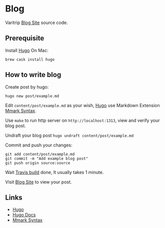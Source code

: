 # Blog
Varitrip [Blog Site] source code.

## Prerequisite

Install [Hugo] On Mac:

```shell
brew cask install hugo
```


## How to write blog

Create post by hugo:

```shell
hugo new post/example.md
```

Edit `content/post/example.md` as your wish, [Hugo] use Markdown Extension [Mmark Syntax].

Use ```make``` to run http server on ```http://localhost:1313```, view and verify your blog post.

Undraft your blog post ```hugo undraft content/post/example.md```

Commit and push your changes:

```
git add content/post/example.md
git commit -m "Add example blog post"
git push origin source:source
```

Wait [Travis build](https://travis-ci.org/varitrip/varitrip.github.io) done,
It usually takes 1 minute.

Visit [Blog Site] to view your post.


## Links
* [Hugo]
* [Hugo Docs]
* [Mmark Syntax]

[Blog Site]: http://blog.varitrip.com
[Hugo]: https://gohugo.io
[Hugo Docs]: https://gohugo.io/documentation/
[Mmark Syntax]: https://github.com/miekg/mmark/wiki/Syntax
